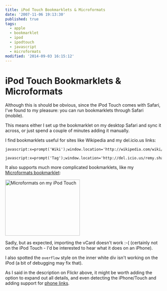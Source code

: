 ```yaml
---
title: iPod Touch Bookmarklets & Microformats
date: '2007-11-06 19:13:30'
published: true
tags:
  - apple
  - bookmarklet
  - ipod
  - ipodtouch
  - javascript
  - microformats
modified: '2014-09-03 16:15:12'
---
```

# iPod Touch Bookmarklets & Microformats

Although this is should be obvious, since the iPod Touch comes with Safari, I've found to my pleasure: you can run bookmarklets through Safari (mobile).


<!--more-->

This means either I set up the bookmarklet on my desktop Safari and sync it across, or just spend a couple of minutes adding it manually.

I find bookmarklets useful for sites like Wikipedia and my del.icio.us links:

<pre><code>javascript:x=prompt('Wiki');window.location='http://wikipedia.com/wiki/'+x</code></pre>

<pre><code>javascript:x=prompt('Tag');window.location='http://del.icio.us/remy.sharp/'+x</code></pre>

It also supports much more complicated bookmarklets, like my [Microformats bookmarklet](http://leftlogic.com/lounge/articles/microformats_bookmarklet/):

<a href="http://www.flickr.com/photos/remysharp/1890904718/" title="Photo Sharing"><img src="http://farm3.static.flickr.com/2108/1890904718_a61336b868_m.jpg" width="240" height="180" alt="Microformats on my iPod Touch" /></a>

Sadly, but as expected, importing the vCard doesn't work :-( (certainly not on the iPod Touch - I'd be interested to hear what it does on an iPhone).

I also spotted the <code>overflow</code> style on the inner white div isn't working on the iPod (a bit of debugging may fix that). 

As I said in the description on Flickr above, it might be worth adding the option to expand out all details, and even detecting the iPhone/Touch and adding support for [phone links](http://developer.apple.com/documentation/AppleApplications/Reference/SafariWebContent/UsingiPhoneApplications/chapter_6_section_3.html#//apple_ref/doc/uid/TP40006513-SW3).
